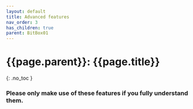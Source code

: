 ```yaml
---
layout: default
title: Advanced features
nav_order: 3
has_children: true
parent: BitBox01
---
```


# {{page.parent}}: {{page.title}}
{: .no_toc }

### Please only make use of these features if you fully understand them.
